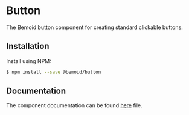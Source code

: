# Button

The Bemoid button component for creating standard clickable buttons.

## Installation

Install using NPM:

```bash
$ npm install --save @bemoid/button
```

## Documentation

The component documentation can be found [here](button.md) file.